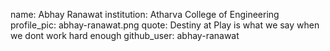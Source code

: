 name: Abhay Ranawat
institution: Atharva College of Engineering
profile_pic: abhay-ranawat.png
quote: Destiny at Play is what we say when we dont work hard enough
github_user: abhay-ranawat